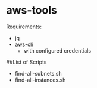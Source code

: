 # aws-tools

Requirements:
* jq
* [aws-cli](https://aws.amazon.com/cli/)
  * with configured credentials

##List of Scripts
* find-all-subnets.sh
* find-all-instances.sh
